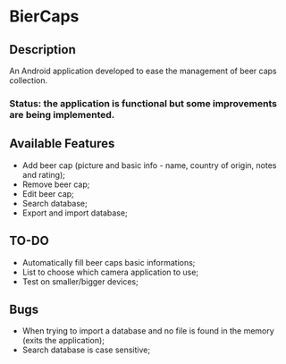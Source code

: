 # BierCaps

## Description 

An Android application developed to ease the management of beer caps collection.

### Status: the application is functional but some improvements are being implemented.

## Available Features

- Add beer cap (picture and basic info - name, country of origin, notes and rating);
- Remove beer cap;
- Edit beer cap;
- Search database;
- Export and import database;

## TO-DO

- Automatically fill beer caps basic informations;
- List to choose which camera application to use;
- Test on smaller/bigger devices;

## Bugs

- When trying to import a database and no file is found in the memory (exits the application);
- Search database is case sensitive;

